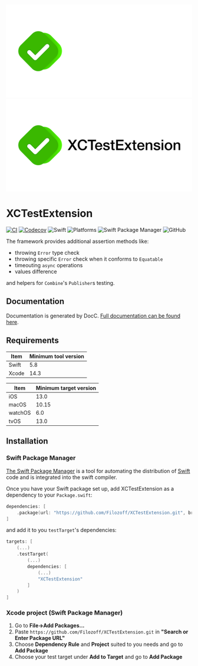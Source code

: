 ![XCTestExtension: XCTest assertions and helpers](Images/XCTestExtensionLogo-dark.png#gh-dark-mode-only)
![XCTestExtension: XCTest assertions and helpers](Images/XCTestExtensionLogo-light.png#gh-light-mode-only)

# XCTestExtension

[![CI](https://github.com/Filozoff/XCTestExtension/actions/workflows/ci.yml/badge.svg?branch=master)](https://github.com/Filozoff/XCTestExtension/actions/workflows/ci.yml)
[![Codecov](https://codecov.io/gh/Filozoff/XCTestExtension/branch/master/graph/badge.svg)](https://codecov.io/gh/Filozoff/XCTestExtension)
![Swift](https://img.shields.io/badge/Swift-5.8-orange)
![Platforms](https://img.shields.io/badge/Platforms-iOS%20%7C%20macOS%20%7C%20watchOS%20%7C%20tvOS-red)
![Swift Package Manager](https://img.shields.io/badge/Swift%20Package%20Manager-compatible-green)
![GitHub](https://img.shields.io/github/license/Filozoff/XCTestExtension)

The framework provides additional assertion methods like:
- throwing `Error` type check
- throwing specific `Error` check when it conforms to `Equatable`
- timeouting `async` operations
- values difference

and helpers for `Combine`'s `Publisher`s testing.

## Documentation

Documentation is generated by DocC. [Full documentation can be found here](https://filozoff.github.io/XCTestExtension/).

## Requirements

| Item | Minimum tool version |
| --- | --- |
| Swift | 5.8 |
| Xcode | 14.3 |

| Item | Minimum target version |
| --- | --- |
| iOS | 13.0 |
| macOS | 10.15 |
| watchOS | 6.0 |
| tvOS | 13.0 |

## Installation

### Swift Package Manager

[The Swift Package Manager](https://www.swift.org/package-manager/) is a tool for automating the distribution of [Swift](https://www.swift.org) code and is integrated into the swift compiler.

Once you have your Swift package set up, add XCTestExtension as a dependency to your `Package.swift`:

```swift
dependencies: [
    .package(url: "https://github.com/Filozoff/XCTestExtension.git", branch: "master")
]
```
and add it to you `testTarget`'s dependencies:
```swift
targets: [
    (...)
    .testTarget(
        (...)
        dependencies: [
            (...)
            "XCTestExtension"
        ]
    )
]
```

### Xcode project (Swift Package Manager)

1. Go to **File->Add Packages...**
2. Paste `https://github.com/Filozoff/XCTestExtension.git` in **"Search or Enter Package URL"**
3. Choose **Dependency Rule** and **Project** suited to you needs and go to **Add Package**
4. Choose your test target under **Add to Target** and go to **Add Package**
